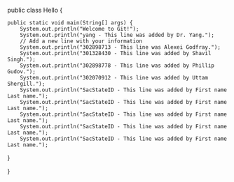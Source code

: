 
public class Hello {

	public static void main(String[] args) {
		System.out.println("Welcome to Git!");
		System.out.println("yang - This line was added by Dr. Yang.");
		// Add a new line with your information
		System.out.println("302898713 - This line was Alexei Godfray.");
		System.out.println("301328430 - This line was added by Shavil Singh.");
		System.out.println("302898778 - This line was added by Phillip Gudov.");
		System.out.println("302070912 - This line was added by Uttam Shergill.");
		System.out.println("SacStateID - This line was added by First name Last name.");
		System.out.println("SacStateID - This line was added by First name Last name.");
		System.out.println("SacStateID - This line was added by First name Last name.");
		System.out.println("SacStateID - This line was added by First name Last name.");
		System.out.println("SacStateID - This line was added by First name Last name.");

}

}
